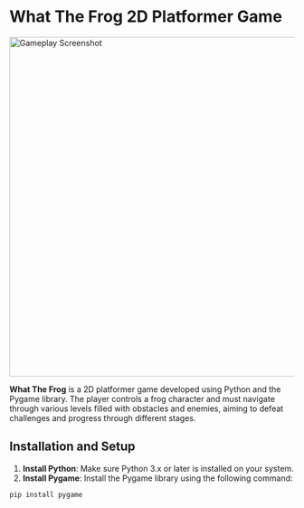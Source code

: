 # What The Frog 2D Platformer Game

<img src="(https://jirayutnajan.github.io/img/project/game/game%20(4).png)" alt="Gameplay Screenshot" width="600">


**What The Frog** is a 2D platformer game developed using Python and the Pygame library. The player controls a frog character and must navigate through various levels filled with obstacles and enemies, aiming to defeat challenges and progress through different stages.

## Installation and Setup

1. **Install Python**: Make sure Python 3.x or later is installed on your system.
2. **Install Pygame**: Install the Pygame library using the following command:
```bash
pip install pygame
```
